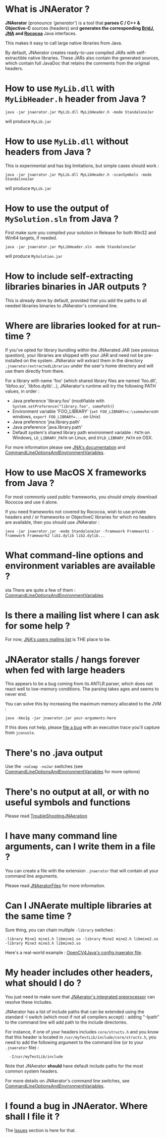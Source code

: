 

# What is JNAerator ? #

**JNAerator** (pronounce _‘generator’_) is a tool that **parses C / C++ & Objective-C** sources (headers) and **generates the corresponding [BridJ](http://bridj.googlecode.com), [JNA](http://jna.dev.java.net/) and [Rococoa](https://rococoa.dev.java.net/)** Java interfaces.

This makes it easy to call large native libraries from Java.

By default, JNAerator creates ready-to-use compiled JARs with self-extractible native libraries. These JARs also contain the generated sources, which contain full JavaDoc that retains the comments from the original headers.

# How to use `MyLib.dll` with `MyLibHeader.h` header from Java ? #

```
java -jar jnaerator.jar MyLib.dll MyLibHeader.h -mode StandaloneJar
```
will produce ` MyLib.jar `

# How to use `MyLib.dll` without headers from Java ? #

This is experimental and has big limitations, but simple cases should work :
```
java -jar jnaerator.jar MyLib.dll MyLibHeader.h -scanSymbols -mode StandaloneJar
```
will produce ` MyLib.jar `

# How to use the output of `MySolution.sln` from Java ? #

First make sure you compiled your solution in Release for both Win32 and Win64 targets, if needed.
```
java -jar jnaerator.jar MyLibHeader.sln -mode StandaloneJar
```
will produce ` MySolution.jar `

# How to include self-extracting libraries binaries in JAR outputs ? #

This is already done by default, provided that you add the paths to all needed libraries binaries to JNAerator's command line.

# Where are libraries looked for at run-time ? #

If you've opted for library bundling within the JNAerated JAR (see previous question), your libraries are shipped with your JAR and need not be pre-installed on the system. JNAerator will extract them in the directory `.jnaerator/extractedLibraries` under the user's home directory and will use them directly from there.

For a library with name 'foo' (which shared library files are named 'foo.dll', 'libfoo.so', 'libfoo.dylib'...), JNAerator's runtime will try the following PATH values, in order :
  * Java preference 'library.foo' (modifiable with `System.setPreference("library.foo", somePath)`)
  * Environment variable 'FOO\_LIBRARY' (`set FOO_LIBRARY=c:\somewhere`on windows, `export FOO_LIBRARY=...` on Unix)
  * Java preference 'jna.library.path'
  * Java preference 'java.library.path'
  * Default system's shared library path environment variable : `PATH` on Windows, `LD_LIBRARY_PATH` on Linux, and `DYLD_LIBRARY_PATH` on OSX.

For  more information please see [JNA's documentation](https://jna.dev.java.net/#getting_started) and [CommandLineOptionsAndEnvironmentVariables](CommandLineOptionsAndEnvironmentVariables.md).

# How to use MacOS X frameworks from Java ? #

For most commonly used public frameworks, you should simply download Rococoa and use it alone.

If you need frameworks not covered by Rococoa, wish to use private headers and / or frameworks or ObjectiveC libraries for which no headers are available, then you should use JNAerator :

```
java -jar jnaerator.jar -mode StandaloneJar -framework Framework1 -framework Framework2 lib1.dylib lib2.dylib... 
```

# What command-line options and environment variables are available ? #
sta
There are quite a few of them : [CommandLineOptionsAndEnvironmentVariables](CommandLineOptionsAndEnvironmentVariables.md)

# Is there a mailing list where I can ask for some help ? #

For now, [JNA's users mailing list](https://jna.dev.java.net/servlets/SummarizeList?listName=users) is THE place to be.

# JNAerator stalls / hangs forever when fed with large headers #

This appears to be a bug coming from its ANTLR parser, which does not react well to low-memory conditions. The parsing takes ages and seems to never end.

You can solve this by increasing the maximum memory allocated to the JVM :
```
java -Xmx1g -jar jnaerator.jar your-arguments-here
```

If this does not help, please [file a bug](Issues.md) with an execution trace you'll capture from `jconsole`.

# There's no .java output #

Use the `-noComp -noJar` switches (see [CommandLineOptionsAndEnvironmentVariables](CommandLineOptionsAndEnvironmentVariables.md) for more options)

# There's no output at all, or with no useful symbols and functions #

Please read [TroubleShootingJNAeration](TroubleShootingJNAeration.md)

# I have many command line arguments, can I write them in a file ? #

You can create a file with the extension `.jnaerator` that will contain all your command line arguments.

Please read [JNAeratorFiles](JNAeratorFiles.md) for more information.

# Can I JNAerate multiple libraries at the same time ? #

Sure thing, you can chain multiple `-library` switches :
```
-library Mine1 mine1.h libmine1.so -library Mine2 mine2.h libmine2.so -library Mine3 mine3.h libmine3.so
```

Here's a real-world example : [OpenCV4Java's config.jnaerator file](http://code.google.com/p/nativelibs4java/source/browse/trunk/libraries/OpenCV/config.jnaerator).

# My header includes other headers, what should I do ? #

You just need to make sure that [JNAerator's integrated preprocessor](http://www.anarres.org/projects/jcpp/) can resolve these includes.

JNAerator has a list of include paths that can be extended using the standard -I switch (which most if not all compilers accept) : adding "-Ipath" to the command line will add path to the include directories.

For instance, if one of your headers includes `core/structs.h` and you know that this header is located in `/usr/myTestLib/include/core/structs.h`, you need to add the following argument to the command line (or to your `.jnaerator` file) :
```
  -I/usr/myTestLib/include
```

Note that JNAerator **should** have default include paths for the most common system headers.

For more details on JNAerator's command line switches, see [CommandLineOptionsAndEnvironmentVariables](CommandLineOptionsAndEnvironmentVariables.md).

# I found a bug in JNAerator. Where shall I file it ? #

The [Issues](http://code.google.com/p/jnaerator/issues) section is here for that.
